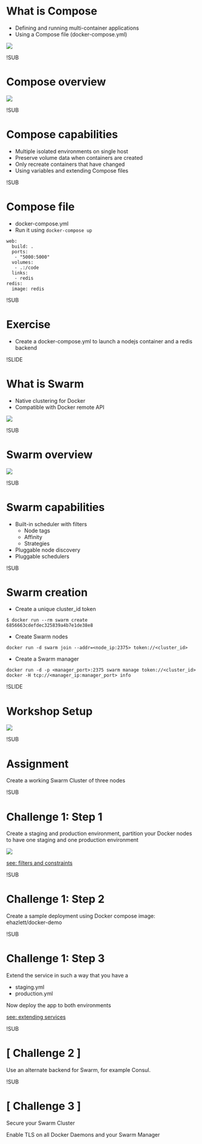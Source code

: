 # What is Compose
- Defining and running multi-container applications
- Using a Compose file (docker-compose.yml)

<img src="images/composelogo.png">

!SUB
# Compose overview

<img src="images/composeoverview.png">

!SUB
# Compose capabilities
- Multiple isolated environments on single host
- Preserve volume data when containers are created
- Only recreate containers that have changed
- Using variables and extending Compose files

!SUB
# Compose file
- docker-compose.yml
- Run it using ```docker-compose up```

```
web:
  build: .
  ports:
   - "5000:5000"
  volumes:
   - .:/code
  links:
   - redis
redis:
  image: redis
```

!SUB
# Exercise
- Create a docker-compose.yml to launch a nodejs container and a redis backend

!SLIDE
# What is Swarm
- Native clustering for Docker
- Compatible with Docker remote API

<img src="images/swarmlogo.png">

!SUB
# Swarm overview

<img src="images/swarmoverview.png">

!SUB
# Swarm capabilities
- Built-in scheduler with filters
  - Node tags
  - Affinity
  - Strategies
- Pluggable node discovery
- Pluggable schedulers

!SUB
# Swarm creation
- Create a unique cluster_id token

```
$ docker run --rm swarm create
6856663cdefdec325839a4b7e1de38e8
```
- Create Swarm nodes

```
docker run -d swarm join --addr=<node_ip:2375> token://<cluster_id>
```
- Create a Swarm manager

```
docker run -d -p <manager_port>:2375 swarm manage token://<cluster_id>
docker -H tcp://<manager_ip:manager_port> info
```

!SLIDE
# Workshop Setup

<img src="images/workshopsetup.png">

!SUB
# Assignment
Create a working Swarm Cluster of three nodes

!SUB
# Challenge 1: Step 1
Create a staging and production environment, partition your Docker nodes to have one staging and one production environment

<img src="images/workshopsetup-stagingproduction.png">

[see: filters and constraints](https://docs.docker.com/v1.5/swarm/scheduler/filter)

!SUB
# Challenge 1: Step 2
Create a sample deployment using Docker compose
image: ehazlett/docker-demo

!SUB
# Challenge 1: Step 3
Extend the service in such a way that you have a
- staging.yml
- production.yml

Now deploy the app to both environments

[see: extending services](https://docs.docker.com/compose/extends)

!SUB
# [ Challenge 2 ]
Use an alternate backend for Swarm, for example Consul.

!SUB
# [ Challenge 3 ]
Secure your Swarm Cluster

Enable TLS on all Docker Daemons and your Swarm Manager
